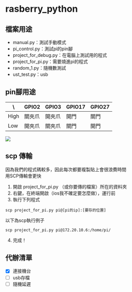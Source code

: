 # rasberry_python

## 檔案用途
- manual.py：測試手動模式
- pi_control.py：測試pi的pin腳
- project_for_debug.py：在電腦上測試用的程式
- project_for_pi.py：需要燒進pi的程式
- random_1.py：隨機數測試
- ust_test.py：usb

## pin腳用途
 \   | GPIO2 | GPIO3 | GPIO17 | GPIO27
---  | --- | --- | --- | ---
High | 關夾爪 | 開夾爪 | 開門 | 關門
Low  | 開夾爪 | 關夾爪 | 關門 | 開門

![](https://i.imgur.com/DFEKMHD.png)

## scp 傳輸
因為我們的程式碼較多，因此每次都要複製貼上會很浪費時間  
用SCP傳輸會更快

1. 開啟 project_for_pi.py （或你要傳的檔案）所在的資料夾
2. 右鍵，在終端開啟（ios我不確定要怎麼做），運行前
3. 執行下列程式
```
scp project_for_pi.py pi@[pi的ip]:[要存的位置]
```
以下為scp執行例子
```
scp project_for_pi.py pi@172.20.10.6:/home/pi/
```
4. 完成！

## 代辦清單
- [x] 連接機台  
- [ ] usb存檔  
- [ ] 隨機延遲  
